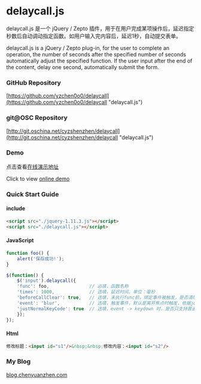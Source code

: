 # delaycall.js

delaycall.js 是一个 jQuery / Zepto 插件，用于在用户完成某项操作后，延迟指定秒数后自动调动指定函数。如用户输入完内容后，延迟1秒，自动提交表单。

delaycall.js is a jQuery / Zepto plug-in, for the user to complete an operation, the number of seconds after the specified number of seconds automatically adjust the specified function. If the user input after the end of the content, delay one second, automatically submit the form.

### GitHub Repository
[https://github.com/yzchen0o0/delaycall](https://github.com/yzchen0o0/delaycall "delaycall.js")

### git@OSC Repository
[http://git.oschina.net/cyzshenzhen/delaycall](http://git.oschina.net/cyzshenzhen/delaycall "delaycall.js")

### Demo
点击查看[在线演示地址](https://yzchen0o0.github.io/yzchen0o0/ "delaycall Demo")

Click to view [online demo](https://yzchen0o0.github.io/yzchen0o0/ "delaycall Demo")

### Quick Start Guide
#### include
``` html
<script src="./jquery-1.11.3.js"></script>
<script src="./delaycall.js"></script>
```
#### JavaScript
``` javascript
function foo() {
    alert('保存成功!');
}

$(function() {
    $('input').delaycall({
    'func': foo,               // 必填，函数名称
    'times': 1000,             // 选填，延迟时间，单位：毫秒
    'beforeCallClear': true,   // 选填，未执行func前，绑定事件被触发，是否清理之前定义的定时器
    'event': 'blur',           // 选填，触发事件，默认是离开焦点时触发，依据jquery/zepto语法，如 keydown ...
    'justNormalKeyCode': true  // 选填，event -> keydown 时，是否只支持普通按键：英文、数字
    });
});
```
#### Html
``` html
修改标题：<input id="s1"/>&nbsp;&nbsp;修改内容：<input id="s2"/>
```

### My Blog
[blog.chenyuanzhen.com](http://blog.chenyuanzhen.com "倚楼听风雨") 
